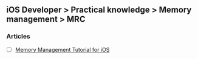 ## iOS Developer > Practical knowledge > Memory management > MRC

### Articles
- [ ] [Memory Management Tutorial for iOS](https://www.raywenderlich.com/2657/memory-management-tutorial-for-ios)


